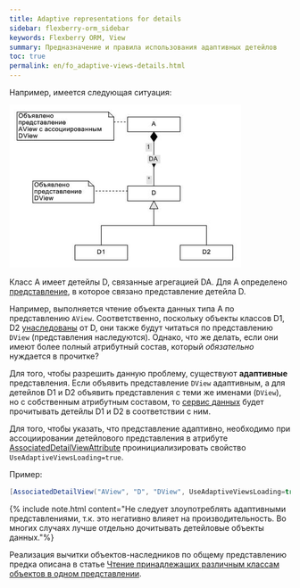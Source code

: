 ```yaml
---
title: Adaptive representations for details
sidebar: flexberry-orm_sidebar
keywords: Flexberry ORM, View
summary: Предназначение и правила использования адаптивных детейлов
toc: true
permalink: en/fo_adaptive-views-details.html
---
```


Например, имеется следующая ситуация:

![](/images/pages/products/flexberry-orm/views/adaptive-views-for-details.jpg)

Класс A имеет детейлы D, связанные агрегацией DA. Для A определено [представление](fd_view-definition.html), в которое связано представление детейла D.

Например, выполняется чтение объекта данных типа A по представлению `AView`.  Соответственно, поскольку объекты классов D1, D2 [унаследованы](fd_inheritance.html) от D, они также будут читаться по представлению `DView` (представления наследуются). Однако, что же делать, если они имеют более полный атрибутный состав, который _обязательно_ нуждается в прочитке?

Для того, чтобы разрешить данную проблему, существуют **адаптивные** представления. Если объявить представление `DView` адаптивным, а для детейлов D1 и D2 объявить представления с теми же именами (`DView`), но с собственным атрибутным составом, то [сервис данных](fo_data-service.html) будет прочитывать детейлы D1 и D2 в соответствии с ним.

Для того, чтобы указать, что представление адаптивно, необходимо при ассоциировании детейлового представления в атрибуте [AssociatedDetailViewAttribute](fd_view-definition.html) проинициализировать свойство `UseAdaptiveViewsLoading=true`.

Пример:

```csharp
[AssociatedDetailView("AView", "D", "DView", UseAdaptiveViewsLoading=true)]
```

{% include note.html content="Не следует злоупотреблять адаптивными представлениями, т.к. это негативно влияет на производительность. Во многих случаях лучше отдельно дочитывать детейловые объекты данных."%}

Реализация вычитки объектов-наследников по общему представлению предка описана в статье [Чтение принадлежащих различным классам объектов в одном представлении](fo_reading-several-types-objects.html).
